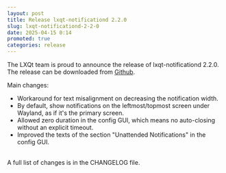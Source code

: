 ```yaml
---
layout: post
title: Release lxqt-notificationd 2.2.0
slug: lxqt-notificationd-2-2-0
date: 2025-04-15 0:14
promoted: true
categories: release
---
```


The LXQt team is proud to announce the release of lxqt-notificationd 2.2.0.
The release can be downloaded from [Github](https://github.com/lxqt/lxqt-notificationd/releases).

Main changes:

 * Workaround for text misalignment on decreasing the notification width.
 * By default, show notifications on the leftmost/topmost screen under Wayland, as if it's the primary screen.
 * Allowed zero duration in the config GUI, which means no auto-closing without an explicit timeout.
 * Improved the texts of the section "Unattended Notifications" in the config GUI.



<br/>
A full list of changes is in the CHANGELOG file.
<br/>
